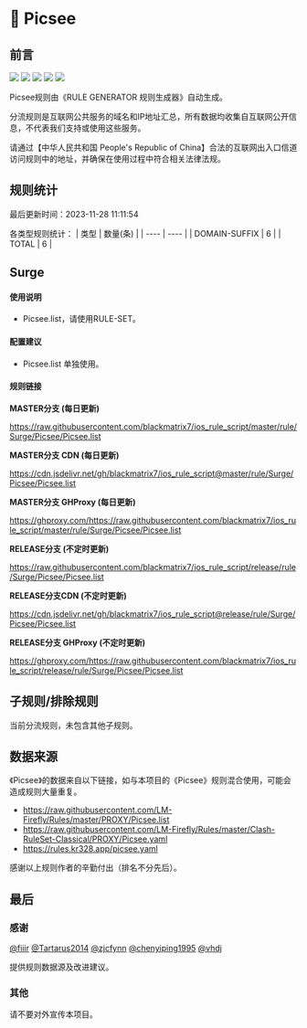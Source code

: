 # 🧸 Picsee

## 前言

![](https://shields.io/badge/-移除重复规则-ff69b4) ![](https://shields.io/badge/-DOMAIN与DOMAIN--SUFFIX合并-green) ![](https://shields.io/badge/-DOMAIN--SUFFIX间合并-critical) ![](https://shields.io/badge/-DOMAIN--SUFFIX与DOMAIN--KEYWORD合并-blue) ![](https://shields.io/badge/-IP--CIDR(6)合并-blueviolet) 

Picsee规则由《RULE GENERATOR 规则生成器》自动生成。

分流规则是互联网公共服务的域名和IP地址汇总，所有数据均收集自互联网公开信息，不代表我们支持或使用这些服务。

请通过【中华人民共和国 People's Republic of China】合法的互联网出入口信道访问规则中的地址，并确保在使用过程中符合相关法律法规。

## 规则统计

最后更新时间：2023-11-28 11:11:54

各类型规则统计：
| 类型 | 数量(条)  | 
| ---- | ----  |
| DOMAIN-SUFFIX | 6  | 
| TOTAL | 6  | 


## Surge 

#### 使用说明
- Picsee.list，请使用RULE-SET。

#### 配置建议
- Picsee.list 单独使用。

#### 规则链接
**MASTER分支 (每日更新)**

https://raw.githubusercontent.com/blackmatrix7/ios_rule_script/master/rule/Surge/Picsee/Picsee.list

**MASTER分支 CDN (每日更新)**

https://cdn.jsdelivr.net/gh/blackmatrix7/ios_rule_script@master/rule/Surge/Picsee/Picsee.list

**MASTER分支 GHProxy (每日更新)**

https://ghproxy.com/https://raw.githubusercontent.com/blackmatrix7/ios_rule_script/master/rule/Surge/Picsee/Picsee.list

**RELEASE分支 (不定时更新)**

https://raw.githubusercontent.com/blackmatrix7/ios_rule_script/release/rule/Surge/Picsee/Picsee.list

**RELEASE分支CDN (不定时更新)**

https://cdn.jsdelivr.net/gh/blackmatrix7/ios_rule_script@release/rule/Surge/Picsee/Picsee.list

**RELEASE分支 GHProxy (不定时更新)**

https://ghproxy.com/https://raw.githubusercontent.com/blackmatrix7/ios_rule_script/release/rule/Surge/Picsee/Picsee.list

## 子规则/排除规则


当前分流规则，未包含其他子规则。

## 数据来源

《Picsee》的数据来自以下链接，如与本项目的《Picsee》规则混合使用，可能会造成规则大量重复。

- https://raw.githubusercontent.com/LM-Firefly/Rules/master/PROXY/Picsee.list
- https://raw.githubusercontent.com/LM-Firefly/Rules/master/Clash-RuleSet-Classical/PROXY/Picsee.yaml
- https://rules.kr328.app/picsee.yaml


感谢以上规则作者的辛勤付出（排名不分先后）。

## 最后

### 感谢

[@fiiir](https://github.com/fiiir) [@Tartarus2014](https://github.com/Tartarus2014) [@zjcfynn](https://github.com/zjcfynn) [@chenyiping1995](https://github.com/chenyiping1995) [@vhdj](https://github.com/vhdj)

提供规则数据源及改进建议。

### 其他

请不要对外宣传本项目。